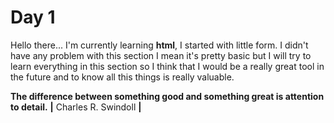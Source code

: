 # Day 1
Hello there...
I'm currently learning **html**, I started with little form. 
I didn't have any problem with this section I mean it's pretty basic but I will try to learn everything in this section so I think that I would be a really great tool in the future and to know all this things is really valuable.


**The difference between something good and something great is attention to detail.** 
**|** Charles R. Swindoll **|**
